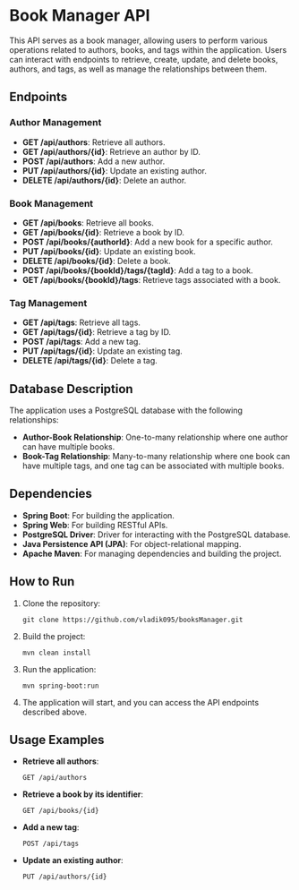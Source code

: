 # Book Manager API

This API serves as a book manager, allowing users to perform various operations related to authors, books, and tags within the application. Users can interact with endpoints to retrieve, create, update, and delete books, authors, and tags, as well as manage the relationships between them.

## Endpoints

### Author Management

- **GET /api/authors**: Retrieve all authors.
- **GET /api/authors/{id}**: Retrieve an author by ID.
- **POST /api/authors**: Add a new author.
- **PUT /api/authors/{id}**: Update an existing author.
- **DELETE /api/authors/{id}**: Delete an author.

### Book Management

- **GET /api/books**: Retrieve all books.
- **GET /api/books/{id}**: Retrieve a book by ID.
- **POST /api/books/{authorId}**: Add a new book for a specific author.
- **PUT /api/books/{id}**: Update an existing book.
- **DELETE /api/books/{id}**: Delete a book.
- **POST /api/books/{bookId}/tags/{tagId}**: Add a tag to a book.
- **GET /api/books/{bookId}/tags**: Retrieve tags associated with a book.

### Tag Management

- **GET /api/tags**: Retrieve all tags.
- **GET /api/tags/{id}**: Retrieve a tag by ID.
- **POST /api/tags**: Add a new tag.
- **PUT /api/tags/{id}**: Update an existing tag.
- **DELETE /api/tags/{id}**: Delete a tag.

## Database Description

The application uses a PostgreSQL database with the following relationships:

- **Author-Book Relationship**: One-to-many relationship where one author can have multiple books.
- **Book-Tag Relationship**: Many-to-many relationship where one book can have multiple tags, and one tag can be associated with multiple books.

## Dependencies

- **Spring Boot**: For building the application.
- **Spring Web**: For building RESTful APIs.
- **PostgreSQL Driver**: Driver for interacting with the PostgreSQL database.
- **Java Persistence API (JPA)**: For object-relational mapping.
- **Apache Maven**: For managing dependencies and building the project.

## How to Run

1. Clone the repository:
    ```
    git clone https://github.com/vladik095/booksManager.git
    ```

2. Build the project:
    ```
    mvn clean install
    ```

3. Run the application:
    ```
    mvn spring-boot:run
    ```

4. The application will start, and you can access the API endpoints described above.

## Usage Examples

- **Retrieve all authors**:
    ```
    GET /api/authors
    ```

- **Retrieve a book by its identifier**:
    ```
    GET /api/books/{id}
    ```

- **Add a new tag**:
    ```
    POST /api/tags
    ```

- **Update an existing author**:
    ```
    PUT /api/authors/{id}
    ```

